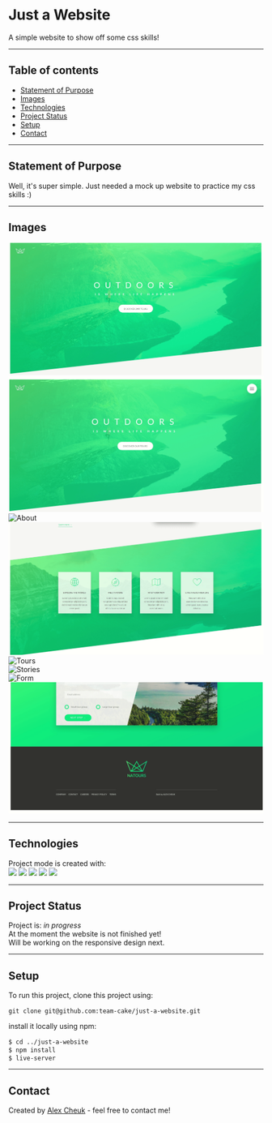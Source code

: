 # Just a Website

A simple website to show off some css skills!

---

## Table of contents

- [Statement of Purpose](#statement-of-purpose)
- [Images](#images)
- [Technologies](#technologies)
- [Project Status](#project-status)
- [Setup](#setup)
- [Contact](#contact)

---

## Statement of Purpose

Well, it's super simple. Just needed a mock up website to practice my css skills :)

---

## Images

![Header](https://github.com/team-cake/just-a-website/blob/development/gif/Header.gif)  
![Navigation](https://github.com/team-cake/just-a-website/blob/development/gif/Navigation.gif)
![About](https://github.com/team-cake/just-a-website/blob/development/gif/About.gif)  
![Features](https://github.com/team-cake/just-a-website/blob/development/gif/Features.gif)  
![Tours](https://github.com/team-cake/just-a-website/blob/development/gif/Tours.gif)  
![Stories](https://github.com/team-cake/just-a-website/blob/development/gif/Stories.gif)  
![Form](https://github.com/team-cake/just-a-website/blob/development/gif/Form.gif)  
![Footer](https://github.com/team-cake/just-a-website/blob/development/gif/Footer.gif)

---

## Technologies

Project mode is created with:  
![](https://img.shields.io/badge/Web-CSS3-informational?style=plastic&logo=css3) ![](https://img.shields.io/badge/Web-SCSS-informational?style=plastic&logo=SCSS) ![](https://img.shields.io/badge/Web-HTML5-informational?style=plastic&logo=html5) ![](https://img.shields.io/badge/Code-JavaScript-informational?style=plastic&logo=javascript) ![](https://img.shields.io/badge/Code-PHP-informational?style=plastic&logo=php)

---

## Project Status

Project is: _in progress_  
At the moment the website is not finished yet!  
Will be working on the responsive design next.

---

## Setup

To run this project, clone this project using:

```
git clone git@github.com:team-cake/just-a-website.git
```

install it locally using npm:

```
$ cd ../just-a-website
$ npm install
$ live-server
```

---

## Contact

Created by [Alex Cheuk](https://www.linkedin.com/in/alex-cheuk/) - feel free to contact me!
